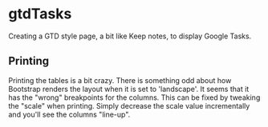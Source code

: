 # gtdTasks
Creating a GTD style page, a bit like Keep notes, to display Google Tasks.

## Printing

Printing the tables is a bit crazy.  There is something odd about how Bootstrap renders the layout when it is set to 'landscape'. It seems that it has the "wrong" breakpoints for the columns.  This can be fixed by tweaking the "scale" when printing.  Simply decrease the scale value incrementally and you'll see the columns "line-up".
